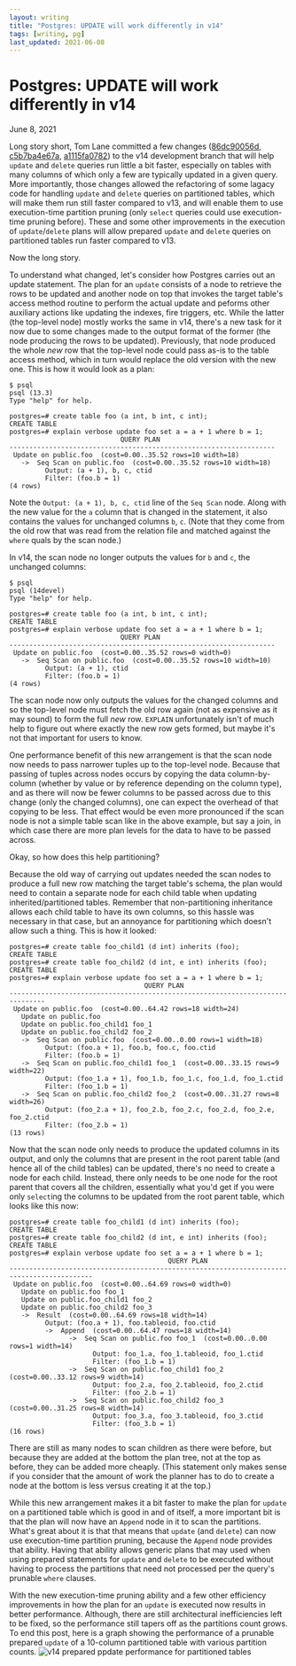 ```yaml
---
layout: writing
title: "Postgres: UPDATE will work differently in v14"
tags: [writing, pg]
last_updated: 2021-06-08
---
```

# Postgres: UPDATE will work differently in v14

June 8, 2021

Long story short, Tom Lane committed a few changes
([86dc90056d](https://git.postgresql.org/gitweb/?p=postgresql.git;a=commit;h=86dc90056d),
[c5b7ba4e67a](https://git.postgresql.org/gitweb/?p=postgresql.git;a=commit;h=c5b7ba4e67a),
[a1115fa0782](https://git.postgresql.org/gitweb/?p=postgresql.git;a=commit;h=a1115fa0782))
to the v14 development branch that will help `update` and `delete` queries run
little a bit faster, especially on tables with many columns of which only a few are
typically updated in a given query. More importantly, those changes allowed the
refactoring of some lagacy code for handling `update` and `delete` queries on
partitioned tables, which will make them run still faster compared to v13, and
will enable them to use execution-time partition pruning (only `select` queries
could use execution-time pruning before).  These and some other improvements in
the execution of `update`/`delete` plans will allow prepared `update` and `delete`
queries on partitioned tables run faster compared to v13.

Now the long story.

To understand what changed, let's consider how Postgres carries out
an update statement. The plan for an `update` consists of a node to retrieve the
rows to be updated and another node on top that invokes the target table's
access method routine to perform the actual update and peforms other auxiliary
actions like updating the indexes, fire triggers, etc.  While the latter (the
top-level node) mostly works the same in v14, there's a new task for it now due
to some changes made to the output format of the former (the node producing the
rows to be updated).  Previously, that node produced the whole *new* row that
the top-level node could pass as-is to the table access method, which in turn
would replace the old version with the new one.  This is how it would look as
a plan:


```
$ psql
psql (13.3)
Type "help" for help.

postgres=# create table foo (a int, b int, c int);
CREATE TABLE
postgres=# explain verbose update foo set a = a + 1 where b = 1;
                            QUERY PLAN
-------------------------------------------------------------------
 Update on public.foo  (cost=0.00..35.52 rows=10 width=18)
   ->  Seq Scan on public.foo  (cost=0.00..35.52 rows=10 width=18)
         Output: (a + 1), b, c, ctid
         Filter: (foo.b = 1)
(4 rows)
```

Note the `Output: (a + 1), b, c, ctid` line of the `Seq Scan` node.  Along with
the new value for the `a` column that is changed in the statement, it also
contains the values for unchanged columns `b`, `c`.  (Note that they come from
the old row that was read from the relation file and matched against the
`where` quals by the scan node.)

In v14, the scan node no longer outputs the values for `b` and `c`, the unchanged
columns:

```
$ psql
psql (14devel)
Type "help" for help.

postgres=# create table foo (a int, b int, c int);
CREATE TABLE
postgres=# explain verbose update foo set a = a + 1 where b = 1;
                            QUERY PLAN
-------------------------------------------------------------------
 Update on public.foo  (cost=0.00..35.52 rows=0 width=0)
   ->  Seq Scan on public.foo  (cost=0.00..35.52 rows=10 width=10)
         Output: (a + 1), ctid
         Filter: (foo.b = 1)
(4 rows)
```

The scan node now only outputs the values for the changed columns and so the
top-level node must fetch the old row again (not as expensive as it may sound)
to form the full *new* row.  `EXPLAIN` unfortunately isn't of much help to
figure out where exactly the new row gets formed, but maybe it's not that
important for users to know.

One performance benefit of this new arrangement is that the scan node now
needs to pass narrower tuples up to the top-level node.  Because that passing of
tuples across nodes occurs by copying the data column-by-column (whether by
value or by reference depending on the column type), and as there will now be fewer
columns to be passed across due to this change (only the changed columns), one
can expect the overhead of that copying to be less.  That effect would be even
more pronounced if the scan node is not a simple table scan like in the above
example, but say a join, in which case there are more plan levels for the data
to have to be passed across.

Okay, so how does this help partitioning?

Because the old way of carrying out updates needed the scan nodes to produce
a full new row matching the target table's schema, the plan would need to
contain a separate node for each child table when updating inherited/partitioned
tables.  Remember that non-partitioning inheritance allows each child table to
have its own columns, so this hassle was necessary in that case, but an
annoyance for partitioning which doesn't allow such a thing.  This is how it
looked:

```
postgres=# create table foo_child1 (d int) inherits (foo);
CREATE TABLE
postgres=# create table foo_child2 (d int, e int) inherits (foo);
CREATE TABLE
postgres=# explain verbose update foo set a = a + 1 where b = 1;
                                  QUERY PLAN
-------------------------------------------------------------------------------
 Update on public.foo  (cost=0.00..64.42 rows=18 width=24)
   Update on public.foo
   Update on public.foo_child1 foo_1
   Update on public.foo_child2 foo_2
   ->  Seq Scan on public.foo  (cost=0.00..0.00 rows=1 width=18)
         Output: (foo.a + 1), foo.b, foo.c, foo.ctid
         Filter: (foo.b = 1)
   ->  Seq Scan on public.foo_child1 foo_1  (cost=0.00..33.15 rows=9 width=22)
         Output: (foo_1.a + 1), foo_1.b, foo_1.c, foo_1.d, foo_1.ctid
         Filter: (foo_1.b = 1)
   ->  Seq Scan on public.foo_child2 foo_2  (cost=0.00..31.27 rows=8 width=26)
         Output: (foo_2.a + 1), foo_2.b, foo_2.c, foo_2.d, foo_2.e, foo_2.ctid
         Filter: (foo_2.b = 1)
(13 rows)
```

Now that the scan node only needs to produce the updated columns in its
output, and only the columns that are present in the root parent table
(and hence all of the child tables) can be updated, there's no need to
create a node for each child.  Instead, there only needs to be one node
for the root parent that covers all the children, essentially what you'd
get if you were only `select`ing the columns to be updated from the root
parent table, which looks like this now:

```
postgres=# create table foo_child1 (d int) inherits (foo);
CREATE TABLE
postgres=# create table foo_child2 (d int, e int) inherits (foo);
CREATE TABLE
postgres=# explain verbose update foo set a = a + 1 where b = 1;
                                        QUERY PLAN
-------------------------------------------------------------------------------------------
 Update on public.foo  (cost=0.00..64.69 rows=0 width=0)
   Update on public.foo foo_1
   Update on public.foo_child1 foo_2
   Update on public.foo_child2 foo_3
   ->  Result  (cost=0.00..64.69 rows=18 width=14)
         Output: (foo.a + 1), foo.tableoid, foo.ctid
         ->  Append  (cost=0.00..64.47 rows=18 width=14)
               ->  Seq Scan on public.foo foo_1  (cost=0.00..0.00 rows=1 width=14)
                     Output: foo_1.a, foo_1.tableoid, foo_1.ctid
                     Filter: (foo_1.b = 1)
               ->  Seq Scan on public.foo_child1 foo_2  (cost=0.00..33.12 rows=9 width=14)
                     Output: foo_2.a, foo_2.tableoid, foo_2.ctid
                     Filter: (foo_2.b = 1)
               ->  Seq Scan on public.foo_child2 foo_3  (cost=0.00..31.25 rows=8 width=14)
                     Output: foo_3.a, foo_3.tableoid, foo_3.ctid
                     Filter: (foo_3.b = 1)
(16 rows)
```

There are still as many nodes to scan children as there were before,
but because they are added at the bottom the plan tree, not at the top as
before, they can be added more cheaply.  (This statement only makes sense
if you consider that the amount of work the planner has to do to create a
node at the bottom is less versus creating it at the top.)

While this new arrangement makes it a bit faster to make the plan for `update`
on a partitioned table which is good in and of itself, a more important bit is that
the plan will now have an `Append` node in it to scan the partitions.  What's great
about it is that that means that `update` (and `delete`) can now use execution-time
partition pruning, because the `Append` node provides that ability. Having that ability
allows generic plans that may used when using prepared statements for `update` and
`delete` to be executed without having to process the partitions that need not
processed per the query's prunable `where` clauses.

With the new execution-time pruning ability and a few other efficiency improvements
in how the plan for an `update` is executed now results in better performance.
Although, there are still architectural inefficiencies left to be fixed, so the
performance still tapers off as the partitions count grows.  To end this post,
here is a graph showing the performance of a prunable prepared `update` of a 10-column
partitioned table with various partition counts.
![v14 prepared ppdate performance for partitioned tables](https://s3-ap-northeast-1.amazonaws.com/amitlan.com/files/pg14-update-perf-partitions.png)
